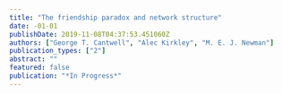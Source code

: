 ```yaml
---
title: "The friendship paradox and network structure"
date: -01-01
publishDate: 2019-11-08T04:37:53.451060Z
authors: ["George T. Cantwell", "Alec Kirkley", "M. E. J. Newman"]
publication_types: ["2"]
abstract: ""
featured: false
publication: "*In Progress*"
---
```



